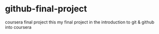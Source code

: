 # github-final-project
coursera final project
this my final project in the introduction to git & github into coursera
